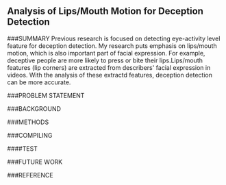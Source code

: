 ## Analysis of Lips/Mouth Motion for Deception Detection

###SUMMARY
Previous research is focused on detecting eye-activity level feature for deception detection. My research puts emphasis on lips/mouth motion, which is also important part of facial expression. For example, deceptive people are more likely to press or bite their lips.Lips/mouth features (lip corners) are extracted from describers' facial expression in videos. With the analysis of these extractd features, deception detection can be more accurate.

###PROBLEM STATEMENT

###BACKGROUND

###METHODS

###COMPILING

####TEST

###FUTURE WORK

###REFERENCE